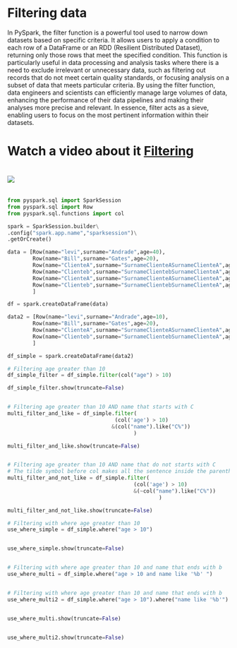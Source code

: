 # Filtering data
In PySpark, the filter function is a powerful tool used to narrow down datasets based on specific criteria. It allows users to apply a condition to each row of a DataFrame or an RDD (Resilient Distributed Dataset), returning only those rows that meet the specified condition. This function is particularly useful in data processing and analysis tasks where there is a need to exclude irrelevant or unnecessary data, such as filtering out records that do not meet certain quality standards, or focusing analysis on a subset of data that meets particular criteria. By using the filter function, data engineers and scientists can efficiently manage large volumes of data, enhancing the performance of their data pipelines and making their analyses more precise and relevant. In essence, filter acts as a sieve, enabling users to focus on the most pertinent information within their datasets.

# Watch a video about it [Filtering](https://www.youtube.com/watch?v=lXE_GdphwpY)

# ![](https://github.com/leviandrade25/data-pyspark/blob/main/gifs/Select.gif)
```python

from pyspark.sql import SparkSession
from pyspark.sql import Row
from pyspark.sql.functions import col

spark = SparkSession.builder\
.config("spark.app.name","sparksession")\
.getOrCreate()

data = [Row(name="levi",surname="Andrade",age=40),
        Row(name="Bill",surname="Gates",age=20),
        Row(name="ClienteA",surname="SurnameClienteASurnameClienteA",age=40),
        Row(name="Clienteb",surname="SurnameClientebSurnameClienteA",age=40),
        Row(name="ClienteA",surname="SurnameClienteASurnameClienteA",age=40),
        Row(name="Clienteb",surname="SurnameClientebSurnameClienteA",age=40)
        ]

df = spark.createDataFrame(data)

data2 = [Row(name="levi",surname="Andrade",age=10),
        Row(name="Bill",surname="Gates",age=20),
        Row(name="ClienteA",surname="SurnameClienteASurnameClienteA",age=30),
        Row(name="Clienteb",surname="SurnameClientebSurnameClienteA",age=40)
        ]

df_simple = spark.createDataFrame(data2)

# Filtering age greater than 10
df_simple_filter = df_simple.filter(col("age") > 10)

df_simple_filter.show(truncate=False)


# Filtering age greater than 10 AND name that starts with C
multi_filter_and_like = df_simple.filter(
                                  (col('age') > 10)
                                 &(col("name").like("C%"))
                                        )

multi_filter_and_like.show(truncate=False)


# Filtering age greater than 10 AND name that do not starts with C
# The tilde symbol before col makes all the sentence inside the parentheses its inverse
multi_filter_and_not_like = df_simple.filter(
                                        (col('age') > 10)
                                        &(~col("name").like("C%"))
                                                )

multi_filter_and_not_like.show(truncate=False)

# Filtering with where age greater than 10
use_where_simple = df_simple.where("age > 10")


use_where_simple.show(truncate=False)


# Filtering with where age greater than 10 and name that ends with b
use_where_multi = df_simple.where("age > 10 and name like '%b' ")


# Filtering with where age greater than 10 and name that ends with b
use_where_multi2 = df_simple.where("age > 10").where("name like '%b'")


use_where_multi.show(truncate=False)


use_where_multi2.show(truncate=False)